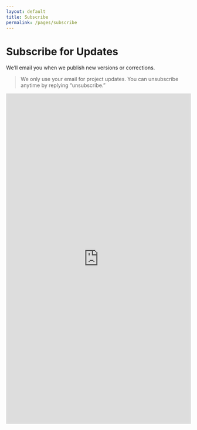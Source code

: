 ```yaml
---
layout: default
title: Subscribe
permalink: /pages/subscribe
---
```


# Subscribe for Updates

We’ll email you when we publish new versions or corrections.

> We only use your email for project updates. You can unsubscribe anytime by replying “unsubscribe.”

<!-- Paste your Google Forms embed below (from Form → Send → <> Embed) -->
<!-- Example placeholder — replace with your actual embed URL -->
<iframe src="https://docs.google.com/forms/d/e/EXAMPLE/viewform?embedded=true"
        width="100%" height="900" frameborder="0" marginheight="0" marginwidth="0">Loading…</iframe>
